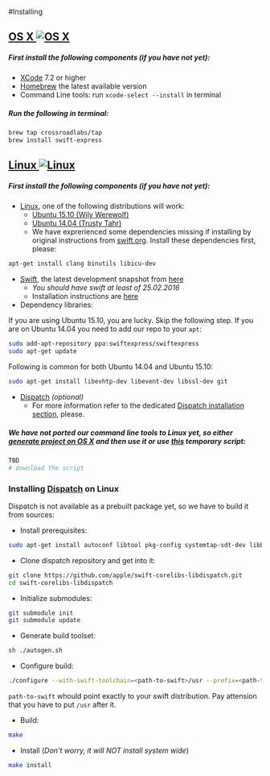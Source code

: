 #Installing 

## [OS X ![OS X](https://cdn1.iconfinder.com/data/icons/system-shade-circles/512/mac_os_X-16.png)](http://www.apple.com/osx/)

##### First install the following components (if you have not yet):

* [XCode](https://developer.apple.com/xcode/download/) 7.2 or higher
* [Homebrew](http://brew.sh/) the latest available version
* Command Line tools: run ```xcode-select --install``` in terminal

##### Run the following in terminal:

```sh
brew tap crossroadlabs/tap
brew install swift-express
```

## [Linux ![Linux](https://cdn1.iconfinder.com/data/icons/system-shade-circles/512/linux_tox-16.png)](http://www.linux.org/)

##### First install the following components (if you have not yet):

* [Linux](http://www.linux.org/), one of the following distributions will work:
	* [Ubuntu 15.10 (Wily Werewolf)](http://releases.ubuntu.com/15.10/)
	* [Ubuntu 14.04 (Trusty Tahr)](http://releases.ubuntu.com/14.04/)
	* We have exprerienced some dependencies missing if installing by original instructions from [swift.org](http://swift.org/). Install these dependencies first, please:

```sh
apt-get install clang binutils libicu-dev
```
	
* [Swift](https://swift.org/), the latest development snapshot from [here](https://swift.org/download/#latest-development-snapshots)
	* _You should have swift at least of 25.02.2016_
	* Installation instructions are [here](https://swift.org/getting-started/#on-linux)
* Dependency libraries:

If you are using Ubuntu 15.10, you are lucky. Skip the following step. If you are on Ubuntu 14.04 you need to add our repo to your `apt`:

```sh
sudo add-apt-repository ppa:swiftexpress/swiftexpress
sudo apt-get update
```

Following is common for both Ubuntu 14.04 and Ubuntu 15.10:

```sh
sudo apt-get install libevhtp-dev libevent-dev libssl-dev git
```

* [Dispatch](https://swift.org/core-libraries/#libdispatch) _(optional)_
	* For more information refer to the dedicated [Dispatch installation section](#installing-dispatch-on-linux), please.

	
##### We have not ported our command line tools to Linux yet, so either [generate project on OS X](#) and then use it or use [this](#) temporary script:

```sh
TBD
# download the script
```
	
### Installing [Dispatch](https://swift.org/core-libraries/#libdispatch) on Linux

Dispatch is not available as a prebuilt package yet, so we have to build it from sources:

* Install prerequisites:

```sh
sudo apt-get install autoconf libtool pkg-config systemtap-sdt-dev libblocksruntime-dev libkqueue-dev libbsd-dev git make
```

* Clone dispatch repository and get into it:

```sh
git clone https://github.com/apple/swift-corelibs-libdispatch.git
cd swift-corelibs-libdispatch
```

* Initialize submodules:

```sh
git submodule init
git submodule update
```

* Generate build toolset:

```sh
sh ./autogen.sh
```

* Configure build:

```sh
./configure --with-swift-toolchain=<path-to-swift>/usr --prefix=<path-to-swift>/usr
```

`path-to-swift` whould point exactly to your swift distribution. Pay attension that you have to put `/usr` after it.

* Build:

```sh
make
```

* Install (*Don't worry, it will NOT install system wide*)

```sh
make install
```